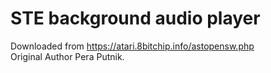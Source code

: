 STE background audio player
===========================

Downloaded from https://atari.8bitchip.info/astopensw.php  
Original Author Pera Putnik.

